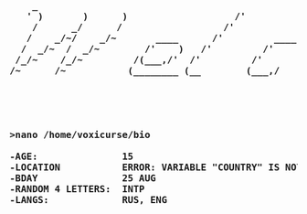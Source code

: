 <pre>
<h3>
    _
   ' )       )      )                   /'
    /      _/      /                  /'
   /    _/~/    _/~       ____      /'         ____        ____        ,__________      ____
  /  _/~  /  _/~        /'    )   /'         /'    )--   /'    )--    /'    )     )   /'    )
 /_/~    /_/~         /(___,/'  /'         /'          /'    /'     /'    /'    /'  /(___,/'
/~      /~           (________ (__        (___,/      (___,/'     /'    /'    /(__ (________
</h3>
<h3> 

>nano /home/voxicurse/bio
    
-AGE:               15
-LOCATION           ERROR: VARIABLE "COUNTRY" IS NOT IN "FIRST_WORLD_COUNTRY" LIST
-BDAY               25 AUG
-RANDOM 4 LETTERS:  INTP
-LANGS:             RUS, ENG

</h3>
</pre>
